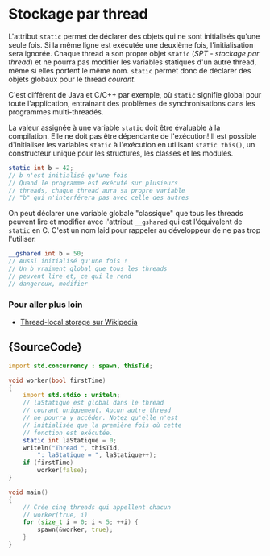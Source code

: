 # Stockage par thread

L'attribut `static` permet de déclarer des objets qui ne sont initialisés qu'une seule fois. Si la même ligne est exécutée une deuxième fois, l'initialisation sera ignorée. Chaque thread a son propre objet `static` (*SPT - stockage par thread*) et ne pourra pas modifier les variables statiques d'un autre thread, même si elles portent le même nom. `static` permet donc de déclarer des objets globaux pour le thread *courant*.

C'est différent de Java et C/C++ par exemple, où `static` signifie global pour toute l'application, entrainant des problèmes de synchronisations dans les programmes multi-threadés.

La valeur assignée à une variable `static` doit être évaluable à la compilation. Elle ne doit pas être dépendante de l'exécution! Il est possible d'initialiser les variables `static` à l'exécution en utilisant `static this()`, un constructeur unique pour les structures, les classes et les modules.

```d
static int b = 42;
// b n'est initialisé qu'une fois
// Quand le programme est exécuté sur plusieurs
// threads, chaque thread aura sa propre variable 
// "b" qui n'interférera pas avec celle des autres
```

On peut déclarer une variable globale "classique" que tous les threads peuvent lire et modifier avec l'attribut `__gshared` qui est l'équivalent de `static` en C. C'est un nom laid pour rappeler au développeur de ne pas trop l'utiliser.

```d
__gshared int b = 50;
// Aussi initialisé qu'une fois !
// Un b vraiment global que tous les threads
// peuvent lire et, ce qui le rend 
// dangereux, modifier
```

### Pour aller plus loin

- [Thread-local storage sur Wikipedia](https://fr.wikipedia.org/wiki/Thread_local_storage)

## {SourceCode}

```d
import std.concurrency : spawn, thisTid;

void worker(bool firstTime)
{
    import std.stdio : writeln;
    // laStatique est global dans le thread
    // courant uniquement. Aucun autre thread
    // ne pourra y accéder. Notez qu'elle n'est
    // initialisée que la première fois où cette
    // fonction est exécutée.
    static int laStatique = 0;
    writeln("Thread ", thisTid,
        ": laStatique = ", laStatique++);
    if (firstTime)
        worker(false);
}

void main()
{
    // Crée cinq threads qui appellent chacun 
    // worker(true, i)
    for (size_t i = 0; i < 5; ++i) {
        spawn(&worker, true);
    }
}
```
